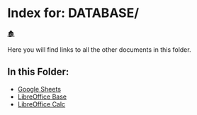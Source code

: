 # Index for: DATABASE/

[🏚️](../README.md)

Here you will find links to all the other documents in this folder.

## In this Folder:

- [Google Sheets](/database/gsheets.md)
- [LibreOffice Base](/database/lo-base.md)
- [LibreOffice Calc](/database/lo-calc.md)
